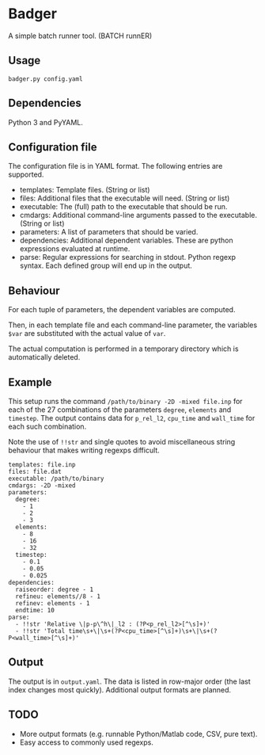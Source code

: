 # Badger

A simple batch runner tool. (BATCH runnER)

## Usage

    badger.py config.yaml

## Dependencies

Python 3 and PyYAML.

## Configuration file

The configuration file is in YAML format. The following entries are supported.

- templates: Template files. (String or list)
- files: Additional files that the executable will need. (String or list)
- executable: The (full) path to the executable that should be run.
- cmdargs: Additional command-line arguments passed to the executable. (String
  or list)
- parameters: A list of parameters that should be varied.
- dependencies: Additional dependent variables. These are python expressions
  evaluated at runtime.
- parse: Regular expressions for searching in stdout. Python regexp syntax. Each
  defined group will end up in the output.

## Behaviour

For each tuple of parameters, the dependent variables are computed.

Then, in each template file and each command-line parameter, the variables
`$var` are substituted with the actual value of `var`.

The actual computation is performed in a temporary directory which is
automatically deleted.

## Example

This setup runs the command `/path/to/binary -2D -mixed file.inp` for each of
the 27 combinations of the parameters `degree`, `elements` and `timestep`. The
output contains data for `p_rel_l2`, `cpu_time` and `wall_time` for each such
combination.

Note the use of `!!str` and single quotes to avoid miscellaneous string
behaviour that makes writing regexps difficult.

    templates: file.inp
    files: file.dat
    executable: /path/to/binary
    cmdargs: -2D -mixed
    parameters:
      degree:
        - 1
        - 2
        - 3
      elements:
        - 8
        - 16
        - 32
      timestep:
        - 0.1
        - 0.05
        - 0.025
    dependencies:
      raiseorder: degree - 1
      refineu: elements//8 - 1
      refinev: elements - 1
      endtime: 10
    parse:
      - !!str 'Relative \|p-p\^h\|_l2 : (?P<p_rel_l2>[^\s]+)'
      - !!str 'Total time\s+\|\s+(?P<cpu_time>[^\s]+)\s+\|\s+(?P<wall_time>[^\s]+)'

## Output

The output is in `output.yaml`. The data is listed in row-major order (the last
index changes most quickly). Additional output formats are planned.

## TODO

- More output formats (e.g. runnable Python/Matlab code, CSV, pure text).
- Easy access to commonly used regexps.
